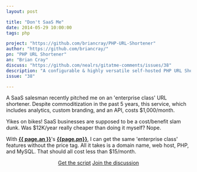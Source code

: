 ```yaml
---
layout: post

title: "Don't SaaS Me"
date: 2014-05-29 10:00:00
tags: php

project: "https://github.com/briancray/PHP-URL-Shortener"
author: "https://github.com/briancray/"
pn: "PHP URL Shortener"
an: "Brian Cray"
discuss: "https://github.com/nealrs/gitatme-comments/issues/38"
description: "A configurable & highly versatile self-hosted PHP URL Shortener"
issue: "38"

---
```


A SaaS salesman recently pitched me on an 'enterprise class' URL shortener. Despite commoditization in the past 5 years, this service, which includes analytics, custom branding, and an API, costs $1,000/month. 

Yikes on bikes! SaaS businesses are supposed to be a cost/benefit slam dunk. Was $12K/year really cheaper than doing it myself? Nope.

With <strong><a href="{{ page.author }}" target="_blank" title="{{ page.an }} on GitHub">{{ page.an }}</a></strong>'s <strong><a href="{{ page.project }}" target="_blank" title="{{ page.pn }} on GitHub">{{page.pn}}</a></strong>, I can get the same 'enterprise class' features without the price tag. All it takes is a domain name, web host, PHP, and MySQL. That should all cost less than $15/month.

<center><a href="{{page.project}}" class="btn btn-primary " title="Get {{page.pn}} on GitHub" target="_blank" >Get the script</a> <a href="{{ page.url }}#comments" class="btn btn-inverse" title="Discuss this issue of Git @ Me online">Join the discussion</a></center>